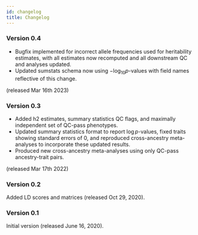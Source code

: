 ```yaml
---
id: changelog
title: Changelog
---
```


### Version 0.4

- Bugfix implemented for incorrect allele frequencies used for heritability estimates, with all estimates now recomputed and all downstream QC and analyses updated.
- Updated sumstats schema now using $-\log_{10} p$-values with field names reflective of this change.

(released Mar 16th 2023)

### Version 0.3

- Added h2 estimates, summary statistics QC flags, and maximally independent set of QC-pass phenotypes. 
- Updated summary statistics format to report $\log p$-values, fixed traits showing standard errors of 0, and reproduced cross-ancestry meta-analyses to incorporate these updated results. 
- Produced new cross-ancestry meta-analyses using only QC-pass ancestry-trait pairs. 

(released Mar 17th 2022)

### Version 0.2
Added LD scores and matrices (released Oct 29, 2020).

### Version 0.1

Initial version (released June 16, 2020).
